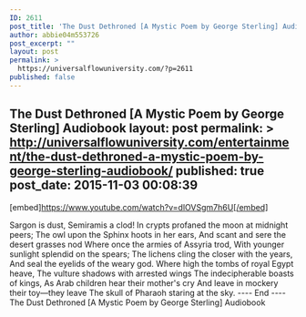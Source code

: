 ```yaml
---
ID: 2611
post_title: 'The Dust Dethroned [A Mystic Poem by George Sterling] Audiobook'
author: abbie04m553726
post_excerpt: ""
layout: post
permalink: >
  https://universalflowuniversity.com/?p=2611
published: false
---
```

The Dust Dethroned [A Mystic Poem by George Sterling] Audiobook
layout: post
permalink: >
  http://universalflowuniversity.com/entertainment/the-dust-dethroned-a-mystic-poem-by-george-sterling-audiobook/
published: true
post_date: 2015-11-03 00:08:39
---
[embed]https://www.youtube.com/watch?v=dlOVSgm7h6U[/embed]<br>
<p>Sargon is dust, Semiramis a clod!
    In crypts profaned the moon at midnight peers;
    The owl upon the Sphinx hoots in her ears,
And scant and sere the desert grasses nod
Where once the armies of Assyria trod,
    With younger sunlight splendid on the spears;
    The lichens cling the closer with the years,
And seal the eyelids of the weary god.
Where high the tombs of royal Egypt heave,
    The vulture shadows with arrested wings
    The indecipherable boasts of kings,
        As Arab children hear their mother's cry
And leave in mockery their toy—they leave
        The skull of Pharaoh staring at the sky.
---- End ----
The Dust Dethroned [A Mystic Poem by George Sterling] Audiobook</p>